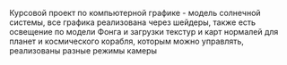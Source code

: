 Курсовой проект по компьютерной графике - модель солнечной системы, все графика реализована через шейдеры, также есть освещение по модели Фонга и загрузки текстур и карт нормалей для планет и космического корабля, которым можно управлять, реализованы разные режимы камеры
